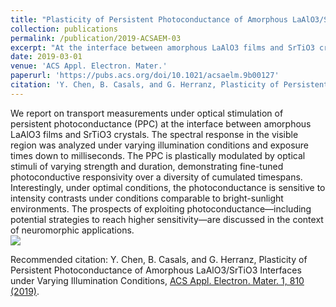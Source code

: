 ```yaml
---
title: "Plasticity of Persistent Photoconductance of Amorphous LaAlO3/SrTiO3 Interfaces under Varying Illumination Conditions"
collection: publications
permalink: /publication/2019-ACSAEM-03
excerpt: "At the interface between amorphous LaAlO3 films and SrTiO3 crystals Persistent photoconductance (PPC)  is plastically modulated by optical stimuli of varying strength and duration, demonstrating fine-tuned photoconductive responsivity over a diversity of cumulated timespans.<br/><img src='https://pubs.acs.org/na101/home/literatum/publisher/achs/journals/content/aaembp/2019/aaembp.2019.1.issue-6/acsaelm.9b00127/20190625/images/medium/el-2019-001276_0005.gif'>"
date: 2019-03-01
venue: 'ACS Appl. Electron. Mater.'
paperurl: 'https://pubs.acs.org/doi/10.1021/acsaelm.9b00127'
citation: 'Y. Chen, B. Casals, and G. Herranz, Plasticity of Persistent Photoconductance of Amorphous LaAlO3/SrTiO3 Interfaces under Varying Illumination Conditions, ACS Appl. Electron. Mater. 1, 810 (2019).'
---
```

We report on transport measurements under optical stimulation of persistent photoconductance (PPC) at the interface between amorphous LaAlO3 films and SrTiO3 crystals. The spectral response in the visible region was analyzed under varying illumination conditions and exposure times down to milliseconds. The PPC is plastically modulated by optical stimuli of varying strength and duration, demonstrating fine-tuned photoconductive responsivity over a diversity of cumulated timespans. Interestingly, under optimal conditions, the photoconductance is sensitive to intensity contrasts under conditions comparable to bright-sunlight environments. The prospects of exploiting photoconductance—including potential strategies to reach higher sensitivity—are discussed in the context of neuromorphic applications.
<br/><img src='https://pubs.acs.org/na101/home/literatum/publisher/achs/journals/content/aaembp/2019/aaembp.2019.1.issue-6/acsaelm.9b00127/20190625/images/medium/el-2019-001276_0005.gif'>

Recommended citation: Y. Chen, B. Casals, and G. Herranz, Plasticity of Persistent Photoconductance of Amorphous LaAlO3/SrTiO3 Interfaces under Varying Illumination Conditions, [ACS Appl. Electron. Mater. 1, 810 (2019)](https://pubs.acs.org/doi/10.1021/acsaelm.9b00127).
